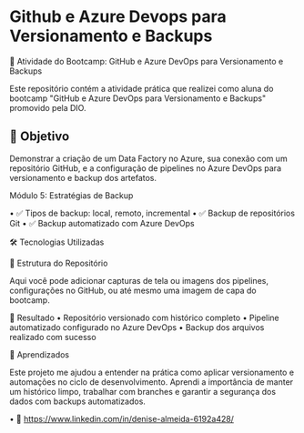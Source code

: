 # Github e Azure Devops para Versionamento e Backups

🚀 Atividade do Bootcamp: GitHub e Azure DevOps para Versionamento e Backups

Este repositório contém a atividade prática que realizei como aluna do bootcamp "GitHub e Azure DevOps para Versionamento e Backups" promovido pela DIO.
 
## 🎯 Objetivo
Demonstrar a criação de um Data Factory no Azure, sua conexão com um repositório GitHub, e a configuração de pipelines no Azure DevOps para versionamento e backup dos artefatos.

Módulo 5: Estratégias de Backup

•	✅ Tipos de backup: local, remoto, incremental
•	✅ Backup de repositórios Git
•	✅ Backup automatizado com Azure DevOps

🛠️ Tecnologias Utilizadas
 

📁 Estrutura do Repositório

 

Aqui você pode adicionar capturas de tela ou imagens dos pipelines, configurações no GitHub, ou até mesmo uma imagem de capa do bootcamp.

🧪 Resultado
•	Repositório versionado com histórico completo
•	Pipeline automatizado configurado no Azure DevOps
•	Backup dos arquivos realizado com sucesso

📌 Aprendizados

Este projeto me ajudou a entender na prática como aplicar versionamento e automações no ciclo de desenvolvimento. Aprendi a importância de manter um histórico limpo, trabalhar com branches e garantir a segurança dos dados com backups automatizados.

•	💼 https://www.linkedin.com/in/denise-almeida-6192a428/

